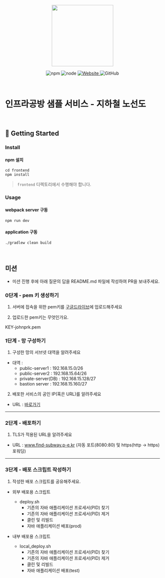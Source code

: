 <p align="center">
    <img width="200px;" src="https://raw.githubusercontent.com/woowacourse/atdd-subway-admin-frontend/master/images/main_logo.png"/>
</p>
<p align="center">
  <img alt="npm" src="https://img.shields.io/badge/npm-%3E%3D%205.5.0-blue">
  <img alt="node" src="https://img.shields.io/badge/node-%3E%3D%209.3.0-blue">
  <a href="https://edu.nextstep.camp/c/R89PYi5H" alt="nextstep atdd">
    <img alt="Website" src="https://img.shields.io/website?url=https%3A%2F%2Fedu.nextstep.camp%2Fc%2FR89PYi5H">
  </a>
  <img alt="GitHub" src="https://img.shields.io/github/license/next-step/atdd-subway-service">
</p>

<br>

# 인프라공방 샘플 서비스 - 지하철 노선도

<br>

## 🚀 Getting Started
### Install
#### npm 설치
```
cd frontend
npm install
```
> `frontend` 디렉토리에서 수행해야 합니다.

### Usage
#### webpack server 구동
```
npm run dev
```
#### application 구동
```
./gradlew clean build
```
<br>

## 미션

* 미션 진행 후에 아래 질문의 답을 README.md 파일에 작성하여 PR을 보내주세요.

### 0단계 - pem 키 생성하기

1. 서버에 접속을 위한 pem키를 [구글드라이브](https://drive.google.com/drive/folders/1dZiCUwNeH1LMglp8dyTqqsL1b2yBnzd1?usp=sharing)에 업로드해주세요

2. 업로드한 pem키는 무엇인가요.

KEY-johnprk.pem


### 1단계 - 망 구성하기

1. 구성한 망의 서브넷 대역을 알려주세요
- 대역 :
  - public-server1 : 192.168.15.0/26
  - public-server2 : 192.168.15.64/26
  - private-server(DB) : 192.168.15.128/27
  - bastion server : 192.168.15.160/27

2. 배포한 서비스의 공인 IP(혹은 URL)를 알려주세요

  - URL : [바로가기](http://www.find-subway.p-e.kr:8080)

---

### 2단계 - 배포하기

1. TLS가 적용된 URL을 알려주세요

- URL : www.find-subway.p-e.kr (자동 포트(8080:80) 및 https(http -> https) 포워딩)

---

### 3단계 - 배포 스크립트 작성하기

1. 작성한 배포 스크립트를 공유해주세요.
  
  - 외부 배포용 스크립트
    - deploy.sh
      - 기존의 자바 애플리케이션 프로세서(PID) 찾기
      - 기존의 자바 애플리케이션 프로세서(PID) 제거
      - 클린 및 리빌드
      - 자바 애플리케이션 배포(prod)

  - 내부 배포용 스크립트
    - local_deploy.sh
      - 기존의 자바 애플리케이션 프로세서(PID) 찾기
      - 기존의 자바 애플리케이션 프로세서(PID) 제거
      - 클린 및 리빌드
      - 자바 애플리케이션 배포(test)
      